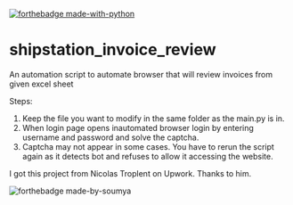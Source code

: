 [![forthebadge made-with-python](http://ForTheBadge.com/images/badges/made-with-python.svg)](https://www.python.org/)

# shipstation_invoice_review
An automation script to automate browser that will review invoices from given excel sheet

Steps:
1. Keep the file you want to modify in the same folder as the main.py is in.
2. When login page opens inautomated browser login by entering username and password and solve the captcha.
3. Captcha may not appear in some cases. You have to rerun the script again as it detects bot and refuses to allow it accessing the website.

I got this project from Nicolas Troplent on Upwork. Thanks to him.

![forthebadge made-by-soumya](https://img.shields.io/badge/CREATED_BY-SOUMYA-blue)
